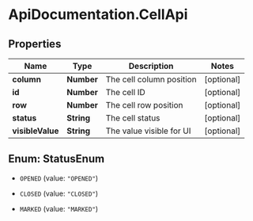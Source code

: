 # ApiDocumentation.CellApi

## Properties
Name | Type | Description | Notes
------------ | ------------- | ------------- | -------------
**column** | **Number** | The cell column position | [optional] 
**id** | **Number** | The cell ID | [optional] 
**row** | **Number** | The cell row position | [optional] 
**status** | **String** | The cell status | [optional] 
**visibleValue** | **String** | The value visible for UI | [optional] 


<a name="StatusEnum"></a>
## Enum: StatusEnum


* `OPENED` (value: `"OPENED"`)

* `CLOSED` (value: `"CLOSED"`)

* `MARKED` (value: `"MARKED"`)




